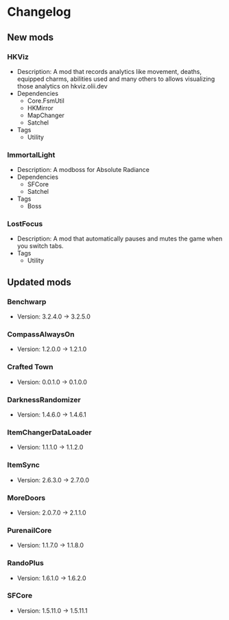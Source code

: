 # Changelog


## New mods

### HKViz

- Description: A mod that records analytics like movement, deaths, equipped charms, abilities used and many others to allows visualizing those analytics on hkviz.olii.dev
- Dependencies
  + Core.FsmUtil
  + HKMirror
  + MapChanger
  + Satchel
- Tags
  + Utility

### ImmortalLight

- Description: A modboss for Absolute Radiance
- Dependencies
  + SFCore
  + Satchel
- Tags
  + Boss

### LostFocus

- Description: A mod that automatically pauses and mutes the game when you switch tabs.
- Tags
  + Utility


## Updated mods

### Benchwarp

- Version: 3.2.4.0 -> 3.2.5.0

### CompassAlwaysOn

- Version: 1.2.0.0 -> 1.2.1.0

### Crafted Town

- Version: 0.0.1.0 -> 0.1.0.0

### DarknessRandomizer

- Version: 1.4.6.0 -> 1.4.6.1

### ItemChangerDataLoader

- Version: 1.1.1.0 -> 1.1.2.0

### ItemSync

- Version: 2.6.3.0 -> 2.7.0.0

### MoreDoors

- Version: 2.0.7.0 -> 2.1.1.0

### PurenailCore

- Version: 1.1.7.0 -> 1.1.8.0

### RandoPlus

- Version: 1.6.1.0 -> 1.6.2.0

### SFCore

- Version: 1.5.11.0 -> 1.5.11.1

